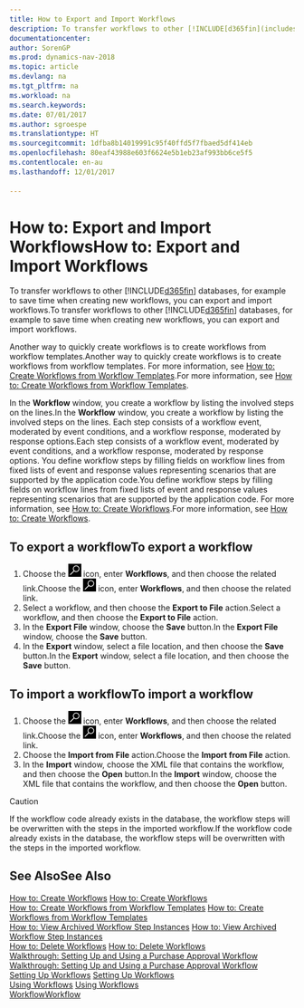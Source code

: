```yaml
---
title: How to Export and Import Workflows
description: To transfer workflows to other [!INCLUDE[d365fin](includes/d365fin_md.md)] databases, for example to save time when creating new workflows, you can export and import workflows.
documentationcenter: 
author: SorenGP
ms.prod: dynamics-nav-2018
ms.topic: article
ms.devlang: na
ms.tgt_pltfrm: na
ms.workload: na
ms.search.keywords: 
ms.date: 07/01/2017
ms.author: sgroespe
ms.translationtype: HT
ms.sourcegitcommit: 1dfba8b14019991c95f40ffd5f7fbaed5df414eb
ms.openlocfilehash: 80eaf43988e603f6624e5b1eb23af993bb6ce5f5
ms.contentlocale: en-au
ms.lasthandoff: 12/01/2017

---
```

# <a name="how-to-export-and-import-workflows"></a><span data-ttu-id="8a884-103">How to: Export and Import Workflows</span><span class="sxs-lookup"><span data-stu-id="8a884-103">How to: Export and Import Workflows</span></span>
<span data-ttu-id="8a884-104">To transfer workflows to other [!INCLUDE[d365fin](includes/d365fin_md.md)] databases, for example to save time when creating new workflows, you can export and import workflows.</span><span class="sxs-lookup"><span data-stu-id="8a884-104">To transfer workflows to other [!INCLUDE[d365fin](includes/d365fin_md.md)] databases, for example to save time when creating new workflows, you can export and import workflows.</span></span>  

 <span data-ttu-id="8a884-105">Another way to quickly create workflows is to create workflows from workflow templates.</span><span class="sxs-lookup"><span data-stu-id="8a884-105">Another way to quickly create workflows is to create workflows from workflow templates.</span></span> <span data-ttu-id="8a884-106">For more information, see [How to: Create Workflows from Workflow Templates](across-how-to-create-workflows-from-workflow-templates.md).</span><span class="sxs-lookup"><span data-stu-id="8a884-106">For more information, see [How to: Create Workflows from Workflow Templates](across-how-to-create-workflows-from-workflow-templates.md).</span></span>  

 <span data-ttu-id="8a884-107">In the **Workflow** window, you create a workflow by listing the involved steps on the lines.</span><span class="sxs-lookup"><span data-stu-id="8a884-107">In the **Workflow** window, you create a workflow by listing the involved steps on the lines.</span></span> <span data-ttu-id="8a884-108">Each step consists of a workflow event, moderated by event conditions, and a workflow response, moderated by response options.</span><span class="sxs-lookup"><span data-stu-id="8a884-108">Each step consists of a workflow event, moderated by event conditions, and a workflow response, moderated by response options.</span></span> <span data-ttu-id="8a884-109">You define workflow steps by filling fields on workflow lines from fixed lists of event and response values representing scenarios that are supported by the application code.</span><span class="sxs-lookup"><span data-stu-id="8a884-109">You define workflow steps by filling fields on workflow lines from fixed lists of event and response values representing scenarios that are supported by the application code.</span></span> <span data-ttu-id="8a884-110">For more information, see [How to: Create Workflows](across-how-to-create-workflows.md).</span><span class="sxs-lookup"><span data-stu-id="8a884-110">For more information, see [How to: Create Workflows](across-how-to-create-workflows.md).</span></span>  

## <a name="to-export-a-workflow"></a><span data-ttu-id="8a884-111">To export a workflow</span><span class="sxs-lookup"><span data-stu-id="8a884-111">To export a workflow</span></span>  
1.  <span data-ttu-id="8a884-112">Choose the ![Search for Page or Report](media/ui-search/search_small.png "Search for Page or Report icon") icon, enter **Workflows**, and then choose the related link.</span><span class="sxs-lookup"><span data-stu-id="8a884-112">Choose the ![Search for Page or Report](media/ui-search/search_small.png "Search for Page or Report icon") icon, enter **Workflows**, and then choose the related link.</span></span>  
2.  <span data-ttu-id="8a884-113">Select a workflow, and then choose the **Export to File** action.</span><span class="sxs-lookup"><span data-stu-id="8a884-113">Select a workflow, and then choose the **Export to File** action.</span></span>  
3.  <span data-ttu-id="8a884-114">In the **Export File** window, choose the **Save** button.</span><span class="sxs-lookup"><span data-stu-id="8a884-114">In the **Export File** window, choose the **Save** button.</span></span>  
4.  <span data-ttu-id="8a884-115">In the **Export** window, select a file location, and then choose the **Save** button.</span><span class="sxs-lookup"><span data-stu-id="8a884-115">In the **Export** window, select a file location, and then choose the **Save** button.</span></span>  

## <a name="to-import-a-workflow"></a><span data-ttu-id="8a884-116">To import a workflow</span><span class="sxs-lookup"><span data-stu-id="8a884-116">To import a workflow</span></span>  
1.  <span data-ttu-id="8a884-117">Choose the ![Search for Page or Report](media/ui-search/search_small.png "Search for Page or Report icon") icon, enter **Workflows**, and then choose the related link.</span><span class="sxs-lookup"><span data-stu-id="8a884-117">Choose the ![Search for Page or Report](media/ui-search/search_small.png "Search for Page or Report icon") icon, enter **Workflows**, and then choose the related link.</span></span>  
2.  <span data-ttu-id="8a884-118">Choose the **Import from File** action.</span><span class="sxs-lookup"><span data-stu-id="8a884-118">Choose the **Import from File** action.</span></span>  
3.  <span data-ttu-id="8a884-119">In the **Import** window, choose the XML file that contains the workflow, and then choose the **Open** button.</span><span class="sxs-lookup"><span data-stu-id="8a884-119">In the **Import** window, choose the XML file that contains the workflow, and then choose the **Open** button.</span></span>  

> [!CAUTION]  
>  <span data-ttu-id="8a884-120">If the workflow code already exists in the database, the workflow steps will be overwritten with the steps in the imported workflow.</span><span class="sxs-lookup"><span data-stu-id="8a884-120">If the workflow code already exists in the database, the workflow steps will be overwritten with the steps in the imported workflow.</span></span>  

## <a name="see-also"></a><span data-ttu-id="8a884-121">See Also</span><span class="sxs-lookup"><span data-stu-id="8a884-121">See Also</span></span>  
 <span data-ttu-id="8a884-122">[How to: Create Workflows](across-how-to-create-workflows.md) </span><span class="sxs-lookup"><span data-stu-id="8a884-122">[How to: Create Workflows](across-how-to-create-workflows.md) </span></span>  
 <span data-ttu-id="8a884-123">[How to: Create Workflows from Workflow Templates](across-how-to-create-workflows-from-workflow-templates.md) </span><span class="sxs-lookup"><span data-stu-id="8a884-123">[How to: Create Workflows from Workflow Templates](across-how-to-create-workflows-from-workflow-templates.md) </span></span>  
 <span data-ttu-id="8a884-124">[How to: View Archived Workflow Step Instances](across-how-to-view-archived-workflow-step-instances.md) </span><span class="sxs-lookup"><span data-stu-id="8a884-124">[How to: View Archived Workflow Step Instances](across-how-to-view-archived-workflow-step-instances.md) </span></span>  
 <span data-ttu-id="8a884-125">[How to: Delete Workflows](across-how-to-delete-workflows.md) </span><span class="sxs-lookup"><span data-stu-id="8a884-125">[How to: Delete Workflows](across-how-to-delete-workflows.md) </span></span>  
 <span data-ttu-id="8a884-126">[Walkthrough: Setting Up and Using a Purchase Approval Workflow](walkthrough-setting-up-and-using-a-purchase-approval-workflow.md) </span><span class="sxs-lookup"><span data-stu-id="8a884-126">[Walkthrough: Setting Up and Using a Purchase Approval Workflow](walkthrough-setting-up-and-using-a-purchase-approval-workflow.md) </span></span>  
 <span data-ttu-id="8a884-127">[Setting Up Workflows](across-set-up-workflows.md) </span><span class="sxs-lookup"><span data-stu-id="8a884-127">[Setting Up Workflows](across-set-up-workflows.md) </span></span>  
 <span data-ttu-id="8a884-128">[Using Workflows](across-use-workflows.md) </span><span class="sxs-lookup"><span data-stu-id="8a884-128">[Using Workflows](across-use-workflows.md) </span></span>  
 [<span data-ttu-id="8a884-129">Workflow</span><span class="sxs-lookup"><span data-stu-id="8a884-129">Workflow</span></span>](across-workflow.md)   

